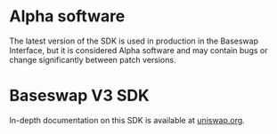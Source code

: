 # Alpha software

The latest version of the SDK is used in production in the Baseswap Interface,
but it is considered Alpha software and may contain bugs or change significantly between patch versions.

# Baseswap V3 SDK

In-depth documentation on this SDK is available at [uniswap.org](https://docs.uniswap.org/).
